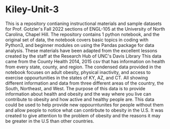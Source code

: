 # Kiley-Unit-3

This is a repository contianing instructional materials and sample datasets for Prof. Gotzler's Fall 2022 sections of ENGL-105 at the University of North Carolina, Chapel Hill. 
The repository contains 1 python notebook, and the original set of data, the notebook covers basic topics in coding with Python3, and beginner modules on using the Pandas package for data analysis. 
These materials have been adapted from the excellent lessons created by the staff at the Research Hub of UNC's Davis Library 
This data came from the County Health 2014, 2015 csv that has information on health from every state, county, and region. 
The condensed data provided in the notebook focuses on adult obesity, physical inactivity, and access to exercise oppourtunities in the states of KY, AZ, and CT. All showing different information and data from three different areas of the country, the South, Northeast, and West.
The purpose of this data is to provide information about health and obesity and the way where you live can contribute to obesity and how active and healthy people are. 
This data could be used to help provide new oppourntunites for people without them and allow people to notice what can contirbute to obesity in the U.S. It was created to give attention to the problem of obesity and the reasons it may be greater in the U.S than other countries. 
